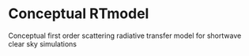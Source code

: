 # Conceptual RTmodel
Conceptual first order scattering radiative transfer model for shortwave clear sky simulations
